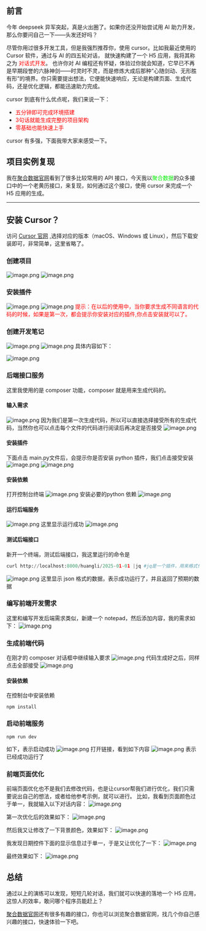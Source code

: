 ## 前言
今年 deepseek 异军突起，真是火出圈了。如果你还没开始尝试用 AI 助力开发，那么你要问自己一下——头发还好吗？

尽管你用过很多开发工具，但是我强烈推荐你，使用 cursor。比如我最近使用的 Cursor 软件，通过与 AI 的四五轮对话， 就快速构建了一个 H5 应用，我将其称之为 <font color=red>对话式开发</font>。 
也许你对 AI 编程还有怀疑，体验过你就会知道，它早已不再是早期段誉的六脉神剑——时灵时不灵，而是修炼大成后那种“心随剑动、无形胜有形”的境界。你只需要提出想法，它便能快速响应，无论是构建页面、生成代码，还是优化逻辑，都能迅速助力完成。

cursor 到底有什么优点呢，我们来说一下：
- <font color=red>五分钟即可完成环境搭建</font>
- <font color=red>3句话就能生成完整的项目架构</font>
- <font color=red>零基础也能快速上手</font>


cursor 有多强，下面我带大家来感受一下。

## 项目实例复现
我在[聚合数据官网](http://www.juhe.cn)看到了很多比较常用的 API 接口，今天我以<font color=“red”>聚合数据</font>的众多接口中的一个老黄历接口，来复现，如何通过这个接口，使用 cursor 来完成一个 H5 应用的生成。


---

## **安装 Cursor？**  

访问 [Cursor 官网](https://www.cursor.so) ,选择对应的版本（macOS、Windows 或 Linux），然后下载安装即可，非常简单，这里省略了。 

### 创建项目

![image.png](https://statics.sdk.cn/articles/img/202502/1001009_794b7085d71578093490587345.png?x-oss-process=style/thumb)
![image.png](https://statics.sdk.cn/articles/img/202502/1001009_794b7085d71578090077754108.png?x-oss-process=style/thumb)
 ### 安装插件
![image.png](https://statics.sdk.cn/articles/img/202502/1001009_794b7085d71578098286754861.png?x-oss-process=style/thumb)
![image.png](https://statics.sdk.cn/articles/img/202502/1001009_794b7085d71578094231825394.png?x-oss-process=style/thumb)
<font color=red>提示：在以后的使用中，当你要求生成不同语言的代码的时候，如果是第一次，都会提示你安装对应的插件,你点击安装就可以了。</font>

### 创建开发笔记
![image.png](https://statics.sdk.cn/articles/img/202502/1001009_794b7085d71578092715178223.png?x-oss-process=style/thumb)
![image.png](https://statics.sdk.cn/articles/img/202502/1001009_794b7085d71578094666554980.png?x-oss-process=style/thumb)
具体内容如下：

![image.png](https://statics.sdk.cn/articles/img/202502/1001009_794b7085d71578091825451069.png?x-oss-process=style/thumb)


### 后端接口服务
这里我使用的是 composer 功能，composer 就是用来生成代码的。
#### 输入需求

![image.png](https://statics.sdk.cn/articles/img/202502/1001009_794b7085d71578090692802762.png?x-oss-process=style/thumb)
因为我们是第一次生成代码，所以可以直接选择接受所有的生成代码，当然你也可以点击每个文件的代码进行阅读后再决定是否接受
![image.png](https://statics.sdk.cn/articles/img/202502/1001009_794b7085d71578097034873110.png?x-oss-process=style/thumb)
#### 安装插件
下面点击 main.py文件后，会提示你是否安装 python 插件，我们点击接受安装
![image.png](https://statics.sdk.cn/articles/img/202502/1001009_794b7085d71578097958476327.png?x-oss-process=style/thumb)
![image.png](https://statics.sdk.cn/articles/img/202502/1001009_794b7085d71578092824356587.png?x-oss-process=style/thumb)
#### 安装依赖
打开控制台终端
![image.png](https://statics.sdk.cn/articles/img/202502/1001009_794b7085d71578094567129017.png?x-oss-process=style/thumb)
安装必要的python 依赖
![image.png](https://statics.sdk.cn/articles/img/202502/1001009_794b7085d71578099220186441.png?x-oss-process=style/thumb)
#### 运行后端服务
![image.png](https://statics.sdk.cn/articles/img/202502/1001009_794b7085d71578098622913607.png?x-oss-process=style/thumb)
这里显示运行成功
![image.png](https://statics.sdk.cn/articles/img/202502/1001009_794b7085d71578094090805245.png?x-oss-process=style/thumb)
 #### 测试后端接口
新开一个终端，测试后端接口，我这里运行的命令是
```python
curl http://localhost:8000/huangli/2025-01-01 |jq #jq是一个插件，用来格式化输出 json
```

![image.png](https://statics.sdk.cn/articles/img/202502/1001009_794b7085d71578096933609741.png?x-oss-process=style/thumb)
这里显示 json 格式的数据，表示成功运行了，并且返回了预期的数据



### 编写前端开发需求
这里和编写开发后端需求类似，新建一个 notepad，然后添加内容，我的需求如下：
![image.png](https://statics.sdk.cn/articles/img/202502/1001009_794b7085d71578090326491805.png?x-oss-process=style/thumb)
### 生成前端代码
在刚才的 composer 对话框中继续输入要求
![image.png](https://statics.sdk.cn/articles/img/202502/1001009_794b7085d71578099956815069.png?x-oss-process=style/thumb)
代码生成好之后，同样点击全部接受
![image.png](https://statics.sdk.cn/articles/img/202502/1001009_794b7085d71578091591052837.png?x-oss-process=style/thumb)
#### 安装依赖
在控制台中安装依赖
```shell
npm install
```
### 启动前端服务
```shell
npm run dev
```
如下，表示启动成功
![image.png](https://statics.sdk.cn/articles/img/202502/1001009_794b7085d71578095691250693.png?x-oss-process=style/thumb)
打开链接，看到如下内容
![image.png](https://statics.sdk.cn/articles/img/202502/1001009_794b7085d71578098648924593.png?x-oss-process=style/thumb)
表示已经成功运行了

### 前端页面优化
前端页面优化也不是我们去修改代码，也是让cursor帮我们进行优化，我们只需要说出自己的想法，或者给他参考示例，就可以进行。
比如，我看到页面颜色过于单一，我就输入以下对话内容：
![image.png](https://statics.sdk.cn/articles/img/202502/1001009_794b7085d71578093847937465.png?x-oss-process=style/thumb)

第一次优化后的效果如下：
![image.png](https://statics.sdk.cn/articles/img/202502/1001009_794b7085d71578099863234497.png?x-oss-process=style/thumb)



然后我又让修改了一下背景颜色，效果如下：
![image.png](https://statics.sdk.cn/articles/img/202502/1001009_794b7085d71578099874506573.png?x-oss-process=style/thumb)


我发现日期控件下面的显示信息过于单一，于是又让优化了一下：
![image.png](https://statics.sdk.cn/articles/img/202502/1001009_794b7085d71578094558198561.png?x-oss-process=style/thumb)





最终效果如下：
![image.png](https://statics.sdk.cn/articles/img/202502/1001009_794b7085d71578091374082960.png?x-oss-process=style/thumb)

## 总结
通过以上的演练可以发现，短短几轮对话，我们就可以快速的落地一个 H5 应用，这惊人的效率，敢问哪个程序员能赶上？

[聚合数据官网](http://www.juhe.cn)还有很多有趣的接口，你也可以浏览聚合数据官网，找几个你自己感兴趣的接口，快速体验一下吧。
